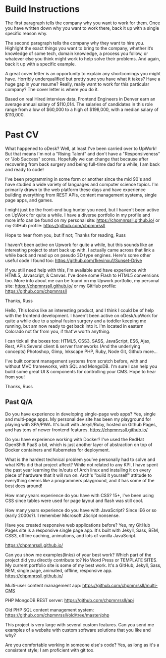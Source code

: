 # Build Instructions

The first paragraph tells the company why you want to work for them. Once you
have written down why you want to work there, back it up with a single specific
reason why.

The second paragraph tells the company why they want to hire you. Highlight the
exact things you want to bring to the company, whether it’s knowledge of some
tech, domain knowledge, a process you follow, or whatever else you think might
work to help solve their problems. And again, back it up with a specific
example.

A great cover letter is an opportunity to explain any shortcomings you might
have. Horribly underqualified but pretty sure you have what it takes? Have a
huge gap in your resume? Really, really want to work for this particular
company? The cover letter is where you do it.

Based on real Hired interview data, Frontend Engineers in Denver earn an average
annual salary of $110,014. The salaries of candidates in this role range from a
low of $60,000 to a high of $198,000, with a median salary of $110,000.

# Past CV

What happened to oDesk? Well, at least I've been carried over to UpWork!  But
that means I'm not a "Rising Talent" and don't have a "Responsiveness" or
"Job Success" scores. Hopefully we can change that because after recovering from
 back surgery and being full-time dad for a while, I am back and ready to code!

I've been programming in some form or another since the mid 90's and have
studied a wide variety of languages and computer science topics. I'm primarily
drawn to the web platform these days and have experience building everything
from REST APIs, content management systems, single page apps, and games.



I might just be the front-end bug hunter you need, but I haven't been active on
UpWork for quite a while. I have a diverse portfolio in my profile and more info
can be found on my personal site: https://chpmnrssll.github.io/
or my GitHub profile: https://github.com/chpmnrssll

Hope to hear from you, but if not;
Thanks for reading,
  Russ


I haven't been active on Upwork for quite a while, but this sounds like an interesting project to start back up with. I actually came across that link a while back and read up on pseudo 3D type engines. Here's some other useful code I found too: https://github.com/1kevinxu1/Sunset-Drive

If you still need help with this, I'm available and have experience with HTML5, Javascript, & Canvas. I've done some Flash to HTML5 conversions too. More info about me can be found on my Upwork portfolio, my personal site: https://chpmnrssll.github.io/
or my GitHub profile: https://github.com/chpmnrssll

Thanks,
  Russ


Hello,
This looks like an interesting product, and I think I could be of help with the frontend development.
I haven't been active on oDesk/upWork for quite a while due to a spinal fusion surgery and a toddler keeping me running, but am now ready to get back into it. I'm located in eastern Colorado not far from you, if that'w worth anything.

I can tick all the boxes too:
HTML5, CSS3, SASS, JavaScript, ES6, Ajax, Rest, APIs
Several client & server frameworks (And the underlying concepts)
Photoshop, Gimp, Inkscape
PHP, Ruby, Node
Git, Github
more...

I've built content management systems from scratch before, with and without MVC frameworks, with SQL and MongoDB. I'm sure I can help you build some great UI & components for controlling your CMS. Hope to hear from you!

Thanks,
Russ


## Past Q/A
Do you have experience in developing single-page web apps?
  Yes, single and multi-page apps. My personal dev site has been my playground for playing with SPA/PWA. It's built with Jekyll/Ruby, hosted on Github Pages, and has tons of newer frontend features.
  https://chpmnrssll.github.io/


Do you have experience working with Docker?
  I've used the RedHat OpenShift PaaS a bit, which is just another layer of abstraction on top of Docker containers and Kubernetes for deployment.


What is the hardest technical problem you've personally had to solve and what KPIs did that project affect?
  While not related to any KPI, I have spent the past year learning the in/outs of Arch linux and installing it on every piece of hardware that it will run on. Arch's "build it yourself" attitude to everything seems like a programmers playground, and it has some of the best docs around!


How many years experience do you have with CSS?
  15+, I've been using CSS since tables were used for page layout and flash was
  still cool.


How many years experience do you have with JavaScript?
  Since IE6 or so (early 2000s?). I remember Microsoft JScript nonsense.


Have you created responsive web applications before?
  Yes, my GitHub Pages site is a responsive single page app. It's built with
  Jekyll, Sass, BEM, CSS3, offline caching, animations, and lots of vanilla
  JavaScript.

  https://chpmnrssll.github.io/


Can you show me examples(links) of your best work? Which part of the project did
you directly contribute to? No Word Press or TEMPLATE SITES.
  My current portfolio site is some of my best work. It's a GitHub, Jekyll, Sass, BEM, single page, animated, offline, responsive app.
    https://chpmnrssll.github.io/

  Multi-user content management app:
    https://github.com/chpmnrssll/multi-CMS

  PHP MongoDB REST server:
    https://github.com/chpmnrssll/api

  Old PHP SQL content management system:
    https://github.com/chpmnrssll/old/tree/master/php


This project is very large with several custom features. Can you send me
examples of a website with custom software solutions that you like and why?


Are you comfortable working in someone else's code?
  Yes, as long as it's a consistent style; I am proficient with git too.

